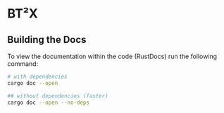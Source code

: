 # BT²X

## Building the Docs

To view the documentation within the code (RustDocs) run the following command:

```sh
# with dependencies
cargo doc --open

## without dependencies (faster)
cargo doc --open --no-deps
```